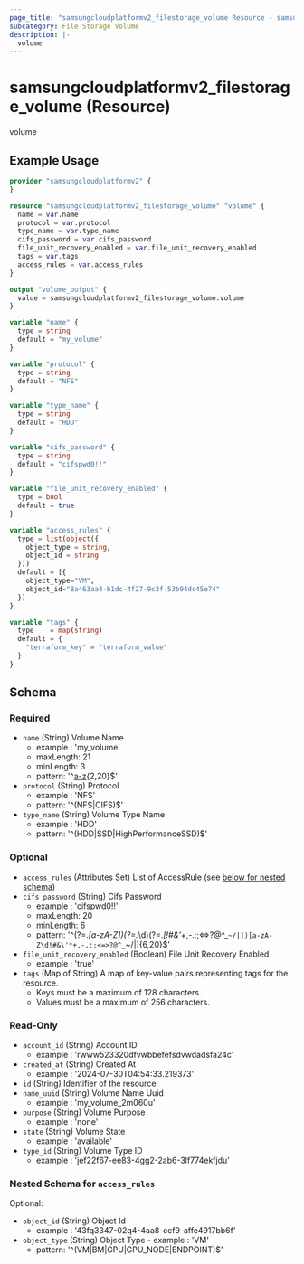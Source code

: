 ```yaml
---
page_title: "samsungcloudplatformv2_filestorage_volume Resource - samsungcloudplatformv2"
subcategory: File Storage Volume
description: |-
  volume
---
```


# samsungcloudplatformv2_filestorage_volume (Resource)

volume

## Example Usage

```terraform
provider "samsungcloudplatformv2" {
}

resource "samsungcloudplatformv2_filestorage_volume" "volume" {
  name = var.name
  protocol = var.protocol
  type_name = var.type_name
  cifs_password = var.cifs_password
  file_unit_recovery_enabled = var.file_unit_recovery_enabled
  tags = var.tags
  access_rules = var.access_rules
}

output "volume_output" {
  value = samsungcloudplatformv2_filestorage_volume.volume
}

variable "name" {
  type = string
  default = "my_volume"
}

variable "protocol" {
  type = string
  default = "NFS"
}

variable "type_name" {
  type = string
  default = "HDD"
}

variable "cifs_password" {
  type = string
  default = "cifspwd0!!"
}

variable "file_unit_recovery_enabled" {
  type = bool
  default = true
}

variable "access_rules" {
  type = list(object({
    object_type = string,
    object_id = string
  }))
  default = [{
    object_type="VM",
    object_id="8a463aa4-b1dc-4f27-9c3f-53b94dc45e74"
  }]
}

variable "tags" {
  type    = map(string)
  default = {
    "terraform_key" = "terraform_value"
  }
}
```

<!-- schema generated by tfplugindocs -->
## Schema

### Required

- `name` (String) Volume Name 
  - example : 'my_volume' 
  - maxLength: 21  
  - minLength: 3  
  - pattern: '^[a-z]([a-z0-9_]){2,20}$'
- `protocol` (String) Protocol 
  - example : 'NFS' 
  - pattern: '^(NFS|CIFS)$'
- `type_name` (String) Volume Type Name 
  - example : 'HDD' 
  - pattern: '^(HDD|SSD|HighPerformanceSSD)$'

### Optional

- `access_rules` (Attributes Set) List of AccessRule (see [below for nested schema](#nestedatt--access_rules))
- `cifs_password` (String) Cifs Password 
  - example : 'cifspwd0!!' 
  - maxLength: 20  
  - minLength: 6  
  - pattern: '^(?=.*[a-zA-Z])(?=.*\d)(?=.*[!#&\'*+,-.:;<=>?@^_`~/|])[a-zA-Z\d!#&\'*+,-.:;<=>?@^_`~/|]{6,20}$'
- `file_unit_recovery_enabled` (Boolean) File Unit Recovery Enabled 
  - example : 'true'
- `tags` (Map of String) A map of key-value pairs representing tags for the resource.
  - Keys must be a maximum of 128 characters.
  - Values must be a maximum of 256 characters.

### Read-Only

- `account_id` (String) Account ID 
  - example : 'rwww523320dfvwbbefefsdvwdadsfa24c'
- `created_at` (String) Created At 
  - example : '2024-07-30T04:54:33.219373'
- `id` (String) Identifier of the resource.
- `name_uuid` (String) Volume Name Uuid 
  - example : 'my_volume_2m060u'
- `purpose` (String) Volume Purpose 
  - example : 'none'
- `state` (String) Volume State 
  - example : 'available'
- `type_id` (String) Volume Type ID 
  - example : 'jef22f67-ee83-4gg2-2ab6-3lf774ekfjdu'

<a id="nestedatt--access_rules"></a>
### Nested Schema for `access_rules`

Optional:

- `object_id` (String) Object Id 
  - example : '43fq3347-02q4-4aa8-ccf9-affe4917bb6f'
- `object_type` (String) Object Type  - example : 'VM' 
  - pattern: '^(VM|BM|GPU|GPU_NODE|ENDPOINT)$'